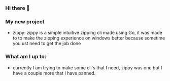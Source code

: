 ### Hi there 👋

### My new project
  - zippy: zippy is a simple intuitive zipping cli made using Go, it was made to to make the zipping experience on windows better because sometime you ust need to get the job done

### What am I up to:
  - currently I am trying to make some cli's that I need, zippy was one but I have a couple more that I have panned.
